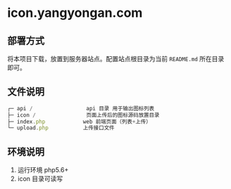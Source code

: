 # icon.yangyongan.com

## 部署方式

将本项目下载，放置到服务器站点。配置站点根目录为当前  ` README.md ` 所在目录即可。

## 文件说明
~~~js
┌─ api /                 api 目录 用于输出图标列表
├─ icon /                页面上传后的图标源码放置目录 
├─ index.php            web 前端页面（列表+上传）
└─ upload.php           上传接口文件
~~~

## 环境说明

1. 运行环境 php5.6+
2. icon 目录可读写
